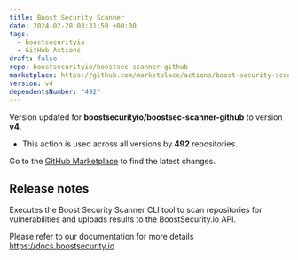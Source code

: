 ```yaml
---
title: Boost Security Scanner
date: 2024-02-28 03:31:59 +00:00
tags:
  - boostsecurityio
  - GitHub Actions
draft: false
repo: boostsecurityio/boostsec-scanner-github
marketplace: https://github.com/marketplace/actions/boost-security-scanner
version: v4
dependentsNumber: "492"
---
```



Version updated for **boostsecurityio/boostsec-scanner-github** to version **v4**.
- This action is used across all versions by **492** repositories.

Go to the [GitHub Marketplace](https://github.com/marketplace/actions/boost-security-scanner) to find the latest changes.

## Release notes

Executes the Boost Security Scanner CLI tool to scan repositories for vulnerabilities and uploads results to the BoostSecurity.io API.

Please refer to our documentation for more details https://docs.boostsecurity.io
